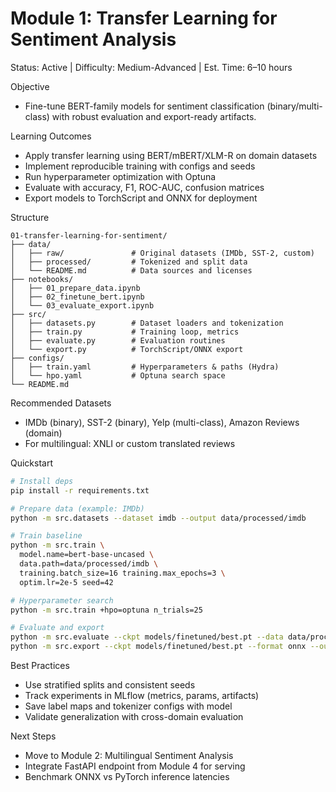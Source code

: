 # Module 1: Transfer Learning for Sentiment Analysis

Status: Active | Difficulty: Medium-Advanced | Est. Time: 6–10 hours

Objective
- Fine-tune BERT-family models for sentiment classification (binary/multi-class) with robust evaluation and export-ready artifacts.

Learning Outcomes
- Apply transfer learning using BERT/mBERT/XLM-R on domain datasets
- Implement reproducible training with configs and seeds
- Run hyperparameter optimization with Optuna
- Evaluate with accuracy, F1, ROC-AUC, confusion matrices
- Export models to TorchScript and ONNX for deployment

Structure
```
01-transfer-learning-for-sentiment/
├── data/
│   ├── raw/               # Original datasets (IMDb, SST-2, custom)
│   ├── processed/         # Tokenized and split data
│   └── README.md          # Data sources and licenses
├── notebooks/
│   ├── 01_prepare_data.ipynb
│   ├── 02_finetune_bert.ipynb
│   └── 03_evaluate_export.ipynb
├── src/
│   ├── datasets.py        # Dataset loaders and tokenization
│   ├── train.py           # Training loop, metrics
│   ├── evaluate.py        # Evaluation routines
│   └── export.py          # TorchScript/ONNX export
├── configs/
│   ├── train.yaml         # Hyperparameters & paths (Hydra)
│   └── hpo.yaml           # Optuna search space
└── README.md
```

Recommended Datasets
- IMDb (binary), SST-2 (binary), Yelp (multi-class), Amazon Reviews (domain)
- For multilingual: XNLI or custom translated reviews

Quickstart
```bash
# Install deps
pip install -r requirements.txt

# Prepare data (example: IMDb)
python -m src.datasets --dataset imdb --output data/processed/imdb

# Train baseline
python -m src.train \
  model.name=bert-base-uncased \
  data.path=data/processed/imdb \
  training.batch_size=16 training.max_epochs=3 \
  optim.lr=2e-5 seed=42

# Hyperparameter search
python -m src.train +hpo=optuna n_trials=25

# Evaluate and export
python -m src.evaluate --ckpt models/finetuned/best.pt --data data/processed/imdb
python -m src.export --ckpt models/finetuned/best.pt --format onnx --out models/onnx/best.onnx
```

Best Practices
- Use stratified splits and consistent seeds
- Track experiments in MLflow (metrics, params, artifacts)
- Save label maps and tokenizer configs with model
- Validate generalization with cross-domain evaluation

Next Steps
- Move to Module 2: Multilingual Sentiment Analysis
- Integrate FastAPI endpoint from Module 4 for serving
- Benchmark ONNX vs PyTorch inference latencies
